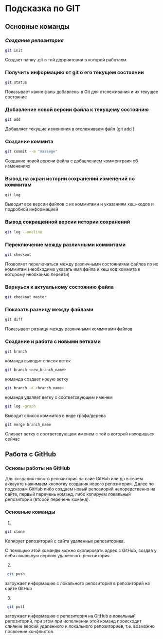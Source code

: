 # Подсказка по GIT


## Основные команды

### *Создание репозитория*
```sh
git init
```

Создает папку .git в той дерриктории в которой работаем

### Получить информацию от git о его текущем состоянии
```sh
git status
```
Показывает какие фалы добавлены в Git для отслеживания и их текущее состояние

### Добавление новой версии файла к текущему состоянию
```sh
git add
```
Добавляет текущие изменения в отслеживаем файл (git add <file name>)

### Создание коммита
```sh
git commit --m "massege"
```
Создание новой версии файла с добавлением комментраия об изменениях

### Вывод на экран истории сохранений изменений по коммитам
```sh
git log
```
Выводит все версии файлов с их коммитами и указаниям хеш-кодов и подробной информацией

### Вывод сокращенной версии истории сохранений
```sh
git log --oneline
```

### Переключение между различными коммитами
```sh
git checkout
```
Позволяет перключаться между различными состояниями файлов по их коммитам (необходимо указать имя файла и хеш код коммита к которому необхоимо перейти)

### Вернуься к актуальному состоянию файла
```sh
git checkout master
```
### Показать разницу между файлами
```sh
git diff
```
Показывает разницу между различными коммитами файлов

### Создание и работа с новыми ветками

```sh
git branch
```
 команда выводит список веток

```sh
git branch <new_branch_name>
```
команда создает новую ветку

```sh
git branch -d <branch_name>
```
команда удаляет ветку с соответсвующем именем
```sh
git log -graph
```
Выводит список коммитов в виде графа/дерева
```sh
git merge branch_name
```
Сливает ветку с соответсвующем именем с той в которой находишься сейчас

## Работа с GitHub

### Основы работы на GitHub

Для создания нового репозитория на сайе GitHub или др в своем аккаунте нажимаем кнопотку создания нового репозитория. Далее по подсказам GitHub либо создаем новый репозиорий непоредственно на сайте, первый перечень команд, либо копируем локальный репозиторий (второй перечень команд).

### Основные команды
1.
```sh
git clone
```
 Копирует репозиторий с сайта удаленных репозиториев.

С помощью этой команды можно скопировать адрес с GitHub, создав у себя локальную версию удаленного репозитория.

2. 
```sh
 git push
 ```
 загружает информацию с локального репозитория в репозиторий на сайте GitHub

3.
```sh
 git pull
 ```
 загружает информацию с репозитория на GitHub в локальный репозиторий, при этом при исполнении этой команд происходит слияние версий удаленного и локального репозиториев, т.е. возможно появление конфликтов.